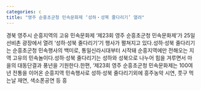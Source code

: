 ```yaml
---
categories: c
title: "영주 순흥초군청 민속문화제 ‘성하‧성북 줄다리기’ 열려"
---
```

경북 영주시 순흥지역의 고유 민속문화제 ‘제23회 영주 순흥초군청 민속문화제’가 25일 선비촌 광장에서 열려 ‘성하·성북 줄다리기’기 행사가 펼쳐지고 있다.성하·성북 줄다리기는 순흥초군청 민속행사의 백미로, 통일신라시대부터 시작돼 순흥지역에만 전해오는 지역 고유의 민속놀이다.성하·성북 줄다리기는 성하와 성북으로 나누어 힘을 겨루면서 마을의 대동단결과 풍년을 기원한다.한편, ‘제23회 영주 순흥초군청 민속문화제는 100여 년 전통을 이어온 순흥지역 민속행사로 성하·성북 줄다리기외에 흥주농악 시연, 풋구 먹는날 재연, 색소폰공연 등 흥